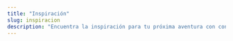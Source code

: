 ```yaml
---
title: "Inspiración"
slug: inspiracion
description: "Encuentra la inspiración para tu próxima aventura con consejos, citas y experiencias únicas."
---
```



